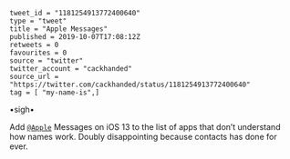 ```
tweet_id = "1181254913772400640"
type = "tweet"
title = "Apple Messages"
published = 2019-10-07T17:08:12Z
retweets = 0
favourites = 0
source = "twitter"
twitter_account = "cackhanded"
source_url = "https://twitter.com/cackhanded/status/1181254913772400640"
tag = [ "my-name-is",]
```

•sigh•

Add [`@Apple`](https://twitter.com/Apple) Messages on iOS 13 to the list of apps that don’t understand how names work. Doubly disappointing because contacts has done for ever.

<p class='image'><img src='http://mnf.m17s.net/2019/10/07/EGSpE1uXkAIsS_O.jpg' alt=''></p>

<p class='image'><img src='http://mnf.m17s.net/2019/10/07/EGSpEzNXkAAaG6M.jpg' alt=''></p>

